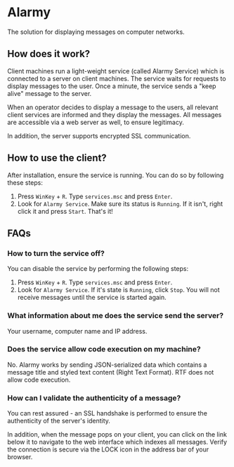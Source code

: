 # Alarmy
The solution for displaying messages on computer networks.

## How does it work?
Client machines run a light-weight service (called Alarmy Service) which is connected to a server on 
client machines. The service waits for requests to display messages to the user. 
Once a minute, the service sends a "keep alive" message to the server.

When an operator decides to display a message to the users, all relevant client services
are informed and they display the messages. All messages are accessible via a web server as well,
to ensure legitimacy.

In addition, the server supports encrypted SSL communication.

## How to use the client?
After installation, ensure the service is running. You can do so by following these steps:
1. Press `WinKey` + `R`. Type `services.msc` and press `Enter`.
2. Look for `Alarmy Service`. Make sure its status is `Running`. If it isn't, right click
	it and press `Start`.
That's it!

## FAQs
### How to turn the service off?
You can disable the service by performing the following steps:
1. Press `WinKey` + `R`. Type `services.msc` and press `Enter`.
2. Look for `Alarmy Service`. If it's state is `Running`, click `Stop`.
You will not receive messages until the service is started again.

### What information about me does the service send the server?
Your username, computer name and IP address.

### Does the service allow code execution on my machine?
No. Alarmy works by sending JSON-serialized data which contains a message title and
styled text content (Right Text Format). RTF does not allow code execution.

### How can I validate the authenticity of a message?
You can rest assured - an SSL handshake is performed to ensure the authenticity of 
the server's identity. 

In addition, when the message pops on your client, 
you can click on the link below it to navigate to the web interface which indexes all messages.
Verify the connection is secure via the LOCK icon in the address bar of your browser.
